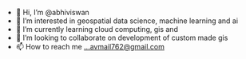 - 👋 Hi, I’m @abhiviswan
- 👀 I’m interested in geospatial data science, machine learning and ai
- 🌱 I’m currently learning cloud computing, gis and 
- 💞️ I’m looking to collaborate on development of custom made gis
- 📫 How to reach me ...avmail762@gmail.com

<!---
abhiviswan/abhiviswan is a ✨ special ✨ repository because its `README.md` (this file) appears on your GitHub profile.
You can click the Preview link to take a look at your changes.
--->
